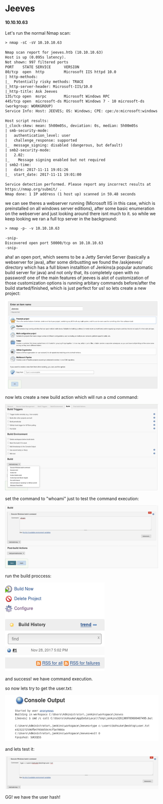 # Jeeves
#### 10.10.10.63

Let's run the normal Nmap scan:
```{r, engine='bash', count_lines}
> nmap -sC -sV 10.10.10.63

Nmap scan report for jeeves.htb (10.10.10.63)
Host is up (0.095s latency).
Not shown: 997 filtered ports
PORT    STATE SERVICE      VERSION
80/tcp  open  http         Microsoft IIS httpd 10.0
| http-methods: 
|_  Potentially risky methods: TRACE
|_http-server-header: Microsoft-IIS/10.0
|_http-title: Ask Jeeves
135/tcp open  msrpc        Microsoft Windows RPC
445/tcp open  microsoft-ds Microsoft Windows 7 - 10 microsoft-ds (workgroup: WORKGROUP)
Service Info: Host: JEEVES; OS: Windows; CPE: cpe:/o:microsoft:windows

Host script results:
|_clock-skew: mean: 5h00m05s, deviation: 0s, median: 5h00m05s
| smb-security-mode: 
|   authentication_level: user
|   challenge_response: supported
|_  message_signing: disabled (dangerous, but default)
| smb2-security-mode: 
|   2.02: 
|_    Message signing enabled but not required
| smb2-time: 
|   date: 2017-11-11 19:01:26
|_  start_date: 2017-11-11 19:01:00

Service detection performed. Please report any incorrect results at https://nmap.org/submit/ .
Nmap done: 1 IP address (1 host up) scanned in 59.48 seconds
```

we can see theres a webserver running (Microsoft IIS in this case, which is preinstalled on all windows server editions), after some basic enumeration on the webserver and just looking around there isnt much to it. so while we keep looking we ran a full tcp server in the background:
```{r, engine='bash', count_lines}
> nmap -p- -v 10.10.10.63

-snip-
Discovered open port 50000/tcp on 10.10.10.63
-snip-
```
aha! an open port, which seems to be a Jetty Servlet Server (basically a webserver for java), after some dirbustting we found the /askjeeves/ directory which has a full blown installtion of Jenkins(a popular automatic build server for java) and not only that, its completely open with no password! one of the main features of jeeves is alot of customization of those customization options is running arbitary commands before/after the build started/finished, which is just perfect for us!
so lets create a new project:

![Alt test](https://github.com/jakobgoerke/HTB-Writeups/blob/master/Jeeves/images/createproject.png "createproject")

now lets create a new build action which will run a cmd command:

![Alt test](https://github.com/jakobgoerke/HTB-Writeups/blob/master/Jeeves/images/addbuild.png "addbuild")

set the command to "whoami" just to test the command execution:

![Alt test](https://github.com/jakobgoerke/HTB-Writeups/blob/master/Jeeves/images/whoami.png "whoami")

run the build proccess:

![Alt test](https://github.com/jakobgoerke/HTB-Writeups/blob/master/Jeeves/images/buildnow.png "buildnow")

and success! we have command execution.

so now lets try to get the user.txt:

![Alt test](https://github.com/jakobgoerke/HTB-Writeups/blob/master/Jeeves/images/userget.png "userget")

and lets test it:

![Alt test](https://github.com/jakobgoerke/HTB-Writeups/blob/master/Jeeves/images/userset.png "userset")

GG! we have the user hash!

